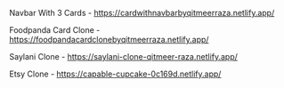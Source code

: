 Navbar With 3 Cards - https://cardwithnavbarbyqitmeerraza.netlify.app/

Foodpanda Card Clone - https://foodpandacardclonebyqitmeerraza.netlify.app/

Saylani Clone - https://saylani-clone-qitmeer-raza.netlify.app/

Etsy Clone - https://capable-cupcake-0c169d.netlify.app/